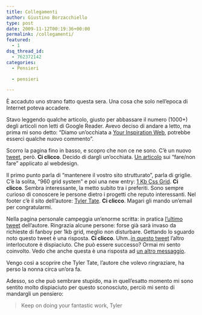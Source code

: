 ```yaml
---
title: Collegamenti
author: Giustino Borzacchiello
type: post
date: 2009-11-12T00:19:36+00:00
permalink: /collegamenti/
featured:
  - 1
dsq_thread_id:
  - 762372142
categories:
  - Pensieri

  - pensieri

---
```

È accaduto uno strano fatto questa sera. Una cosa che solo nell&#8217;epoca di Internet poteva accadere.

Stavo leggendo qualche articolo, giusto per abbassare il numero (1000+) degli articoli non letti di Google Reader. Avevo deciso di andare a letto, ma prima mi sono detto: &#8220;Diamo un&#8217;occhiata a [Your Inspiration Web][1], potrebbe esserci qualche nuovo commento&#8221;.

<!--more-->

Scorro la pagina fino in basso, e scopro che non ce ne sono. C&#8217;è un nuovo [tweet][2], però. **Ci clicco**. Decido di dargli un&#8217;occhiata. [Un articolo][3] sui &#8220;fare/non fare&#8221; applicato al webdesign.

Il primo punto parla di &#8220;mantenere il vostro sito strutturato&#8221;, parla di griglie. C&#8217;è la solita, &#8220;960 grid system&#8221; e poi una new entry: [1 Kb Css Grid][4]. **Ci clicco**. Sembra interessante, la metto subito tra i preferiti. Sono sempre curioso di conoscere le persone dietro i progetti che reputo interessanti. Nel footer c&#8217;è il sito dell&#8217;autore: [Tyler Tate][5]. **Ci clicco**. Magari gli mando un&#8217;email per congratularmi.

Nella pagina personale campeggia un&#8217;enorme scritta: in pratica [l&#8217;ultimo tweet][6] dell&#8217;autore. Ringrazia alcune persone: forse già sarà invaso da richieste di fanboy per 1kb grid, meglio non disturbare. Gettando lo sguardo noto questo tweet è una risposta. **Ci clicco**. Uhm..[in questo tweet][7] l&#8217;altro interlocutore è dispiaciuto. Che può essere successo? Ormai mi sento coinvolto. Vedo che anche questa è una risposta ad [un altro messaggio][8].

Vengo così a scoprire che Tyler Tate, l&#8217;autore che volevo ringraziare, ha perso la nonna circa un&#8217;ora fa.

Adesso, so che può sembrare stupido, ma in quell&#8217;esatto momento mi sono sentito molto dispiaciuto per questo sconosciuto, perciò mi sento di mandargli un pensiero:

> Keep on doing your fantastic work, Tyler

 [1]: http://www.yourinspirationweb.com
 [2]: http://twitter.com/YIW/statuses/5618667929
 [3]: http://webdesignledger.com/tips/20-dos-and-donts-of-effective-web-design
 [4]: http://www.1kbgrid.com/
 [5]: http://www.tylertate.com/
 [6]: http://twitter.com/tylertate/status/5632683155
 [7]: http://twitter.com/jparm1/status/5632263798
 [8]: http://twitter.com/tylertate/status/5631826270